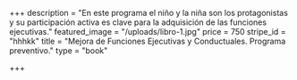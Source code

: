 +++
description = "En este programa el niño y la niña son los protagonistas y su participación activa es clave para la adquisición de las funciones ejecutivas."
featured_image = "/uploads/libro-1.jpg"
price = 750
stripe_id = "hhhkk"
title = "Mejora de Funciones Ejecutivas y Conductuales. Programa preventivo."
type = "book"

+++
